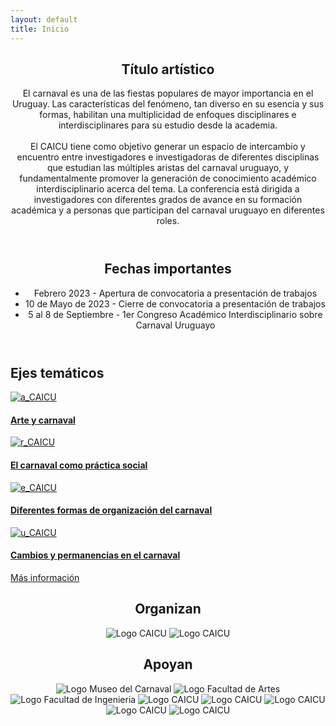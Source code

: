 ```yaml
---
layout: default
title: Inicio
---
```

<style>
/* section.box.special li {
  text-align: left;
} */
/* align "bajo la lupa" header to the left */
/* section.box.special h2 {
  text-align: left;
}
section.box.special p {
  text-align: left;
} */

</style>

<section class="box special" id="col_angosta">
	<header class="major">
		<h2> Título artístico</h2>
		<p>El carnaval es una de las fiestas populares de mayor importancia en el Uruguay. Las características del fenómeno, tan diverso en su esencia y sus formas, habilitan una multiplicidad de enfoques disciplinares e interdisciplinares para su estudio desde la academia.
		<br />
		<br />
		El CAICU tiene como objetivo generar un espacio de intercambio y encuentro entre investigadores e investigadoras de diferentes disciplinas que estudian las múltiples aristas del carnaval uruguayo, y fundamentalmente promover la generación de conocimiento académico interdisciplinario acerca del tema.
		La conferencia está dirigida a investigadores con diferentes grados de avance en su formación académica y a personas que participan del carnaval uruguayo en diferentes roles.
		</p>
	</header>
	<!-- <span class="image featured"><img src="images/pic01.jpg" alt="" /></span> -->
	<header class="major">
		<h2>Fechas importantes</h2>
		<div class="bullet-list-container" id="bullets-fechas">
			 <ul>
			  <li>Febrero 2023 - Apertura de convocatoria a presentación de trabajos</li>
			  <li>10 de Mayo de 2023 - Cierre de convocatoria a presentación de trabajos</li>
			  <li>5 al 8 de Septiembre - 1er Congreso Académico Interdisciplinario sobre Carnaval Uruguayo</li>
			</ul> 
		</div>
	</header>
</section>



<section class="box special features">
	<h2> Ejes temáticos</h2>	
	<div class="features-row">
		<section><a href="/sobre-el-congreso#ejes-tematicos">
			<!-- <span class="icon major fa-bolt accent2"></span> -->
			<img class="logo_apoyo" src="images/symb/a_ama.png" alt="a_CAICU">
			<h4>Arte y carnaval</h4>
			<!-- <p>Integer volutpat ante et accumsan commophasellus sed aliquam feugiat lorem aliquet ut enim rutrum phasellus iaculis accumsan dolore magna aliquam veroeros.</p> -->
		</a></section>
		<section><a href="/sobre-el-congreso#ejes-tematicos">
			<img class="logo_apoyo" src="images/symb/r_ver.png" alt="r_CAICU">
			<h4>El carnaval como práctica social</h4>
			<!-- <p>Integer volutpat ante et accumsan commophasellus sed aliquam feugiat lorem aliquet ut enim rutrum phasellus iaculis accumsan dolore magna aliquam veroeros.</p> -->
		</a></section>
		<section><a href="/sobre-el-congreso#ejes-tematicos">
			<img class="logo_apoyo" src="images/symb/esq_azu.png" alt="e_CAICU">
			<h4>Diferentes formas de organización del carnaval</h4>
			<!-- <p>Integer volutpat ante et accumsan commophasellus sed aliquam feugiat lorem aliquet ut enim rutrum phasellus iaculis accumsan dolore magna aliquam veroeros.</p> -->
		</a></section>
		<section><a href="/sobre-el-congreso#ejes-tematicos">
			<img class="logo_apoyo" src="images/symb/u_nar.png" alt="u_CAICU">
			<h4>Cambios y permanencias en el carnaval</h4>
			<!-- <p></p> -->
		</a></section>
	</div>
	<p></p>
	<p> <a href="/sobre-el-congreso#ejes-tematicos" class="button alt">Más información</a> </p>
</section>

<!-- logos de apoyos institucionales -->
<section class="box special">
	<header class="major">
		<h2> Organizan</h2>
		<p>
			<img class="logo_apoyo" src="images/logo/logo_neg.png" alt="Logo CAICU"> <!-- width="200" height="200"> -->
			<img class="logo_apoyo" src="images/logo/logo_neg.png" alt="Logo CAICU"> <!-- width="200" height="200"> -->
		</p>
		<h2> Apoyan</h2>
		<!-- <br /> -->
		<p>
			<img class="logo_apoyo" src="images/apoyos/logo_museo.jpg" alt="Logo Museo del Carnaval"> <!-- width="200" height="200"> -->
			<img class="logo_apoyo" src="images/apoyos/logo_FArtes.png" alt="Logo Facultad de Artes"> <!-- width="200" height="200"> -->
			<img class="logo_apoyo" src="images/apoyos/logo_FIng.PNG" alt="Logo Facultad de Ingenieria"> <!-- width="200" height="200"> -->
			<img class="logo_apoyo" src="images/logo/logo_neg.png" alt="Logo CAICU"> <!-- width="200" height="200"> -->
			<img class="logo_apoyo" src="images/logo/logo_neg.png" alt="Logo CAICU"> <!-- width="200" height="200"> -->
			<img class="logo_apoyo" src="images/logo/logo_neg.png" alt="Logo CAICU"> <!-- width="200" height="200"> -->
			<img class="logo_apoyo" src="images/logo/logo_neg.png" alt="Logo CAICU"> <!-- width="200" height="200"> -->
			<img class="logo_apoyo" src="images/logo/logo_neg.png" alt="Logo CAICU"> <!-- width="200" height="200"> -->
		</p>
	</header>
	<!-- <span class="image featured"><img src="images/pic01.jpg" alt="" /></span> -->
</section>













<!-- 
<div class="row">
	<div class="6u 12u(narrower)">

		<section class="box special">
			<span class="image featured"><img src="images/pic02.jpg" alt="" /></span>
			<h3>Sed lorem adipiscing</h3>
			<p>Integer volutpat ante et accumsan commophasellus sed aliquam feugiat lorem aliquet ut enim rutrum phasellus iaculis accumsan dolore magna aliquam veroeros.</p>
			<ul class="actions">
				<li><a href="#" class="button alt">Learn More</a></li>
			</ul>
		</section>

	</div>
	<div class="6u 12u(narrower)">

		<section class="box special">
			<span class="image featured"><img src="images/pic03.jpg" alt="" /></span>
			<h3>Accumsan integer</h3>
			<p>Integer volutpat ante et accumsan commophasellus sed aliquam feugiat lorem aliquet ut enim rutrum phasellus iaculis accumsan dolore magna aliquam veroeros.</p>
			<ul class="actions">
				<li><a href="#" class="button alt">Learn More</a></li>
			</ul>
		</section>

	</div>
</div> -->
